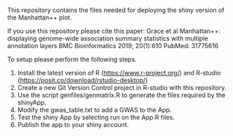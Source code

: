 This repository contains the files needed for deploying the shiny version of the Manhattan++ plot.

If you use this repository please cite this paper:
Grace et al
Manhattan++: displaying genome-wide association summary statistics with multiple annotation layers
BMC Bioinformatics 2019; 20(1):610
PubMed: 31775616

To setup please perform the following steps.
1) Install the latest version of R (https://www.r-project.org/) and R-studio (https://posit.co/download/rstudio-desktop/)
2) Create a new Git Version Control project in R-studio with this repository.
3) Use the script genfiles/genmatrix.R to generate the files required by the shinyApp.
4) Modify the gwas_table.txt to add a GWAS to the App.
5) Test the shiny App by selecting run on the App.R files.
6) Publish the app to your shiny account.
